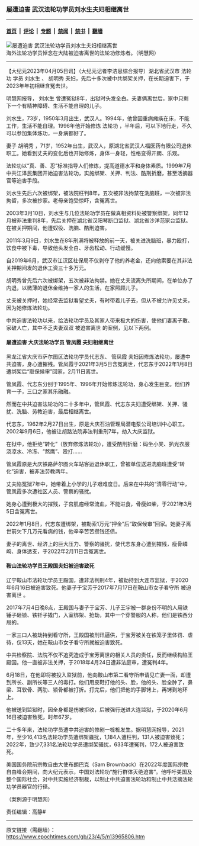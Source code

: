 ### 屡遭迫害 武汉法轮功学员刘水生夫妇相继离世

---

#### [首页](../../../..?n13965806) &nbsp;|&nbsp; [评论](../../../../../epoch-comment?n13965806) &nbsp;|&nbsp; [专题](../../../../../epoch-special?n13965806) &nbsp;|&nbsp; [禁闻](../../../../../epoch-news?n13965806) &nbsp;|&nbsp; [禁书](../../../../../books?n13965806) &nbsp;|&nbsp; [翻墙](https://github.com/gfw-breaker/nogfw/blob/master/README.md?n13965806)


<div><img alt="屡遭迫害 武汉法轮功学员刘水生夫妇相继离世" class="attachment-djy_600_400 size-djy_600_400 wp-post-image" src="https://i.epochtimes.com/assets/uploads/2020/11/4dfb442f59c9102ab5bc3db361a5479d-600x400.jpg"/>
<div class="caption">
 海外法轮功学员悼念在大陆被迫害离世的法轮功修炼者。（明慧网）
</div></div><hr/><div class="post_content" id="artbody" itemprop="articleBody">
 <!-- article content begin -->
 <p>
  【大纪元2023年04月05日讯】（大纪元记者李洁思综合报导）湖北省武汉市
  <ok href="https://www.epochtimes.com/gb/tag/%E6%B3%95%E8%BD%AE%E5%8A%9F.html">
   法轮功
  </ok>
  学员
  <ok href="https://www.epochtimes.com/gb/tag/%E5%88%98%E6%B0%B4%E7%94%9F.html">
   刘水生
  </ok>
  、
  <ok href="https://www.epochtimes.com/gb/tag/%E8%83%A1%E6%98%8E%E7%A7%80.html">
   胡明秀
  </ok>
  夫妇，先后十多次被中共绑架关押，在长期迫害下，于2023年年初相继含冤去世。
 </p>
 <p>
  明慧网报导，
  <ok href="https://www.epochtimes.com/gb/tag/%E5%88%98%E6%B0%B4%E7%94%9F.html">
   刘水生
  </ok>
  曾遭冤狱8年，出狱时头发全白。夫妻俩离世后，家中只剩下一个有精神障碍、生活不能自理的儿子。
 </p>
 <p>
  刘水生，73岁，1950年3月出生，武汉人。1994年，他曾因重病瘫痪在床，不能工作，生活不能自理。1996年他开始修炼
  <ok href="https://www.epochtimes.com/gb/tag/%E6%B3%95%E8%BD%AE%E5%8A%9F.html">
   法轮功
  </ok>
  ，半年后，可以下地行走，不久可以参加集体炼功，一身病都好了。
 </p>
 <p>
  妻子
  <ok href="https://www.epochtimes.com/gb/tag/%E8%83%A1%E6%98%8E%E7%A7%80.html">
   胡明秀
  </ok>
  ，71岁，1952年出生，武汉人，原湖北省武汉人福医药有限公司退休职工。她看到丈夫的变化后也开始修炼，身体一身轻，性格变得开朗、乐观。
 </p>
 <p>
  法轮功以“真、善、忍”标准指导人们修炼，提高道德水平和身体素质。1999年7月中共江泽民集团开始迫害法轮功，实施绑架、关押、判法、酷刑折磨，甚至活摘器官等迫害手段。
 </p>
 <p>
  刘水生先后六次被绑架，被法院枉判8年，五次被非法拘禁在洗脑班，一次被非法拘留，多次被抄家。老母亲饱受惊吓，含冤离世。
 </p>
 <p>
  2003年3月10日，刘水生与几位法轮功学员在做真相资料处被警察绑架，同年12月被非法重判8年，先后关押在湖北省汉阳琴断口监狱、湖北省沙洋范家台监狱。在被关押期间，他遭奴役、洗脑、酷刑迫害。
 </p>
 <p>
  2011年3月9日，刘水生在8年刑满将被释放的前一天，被关进洗脑班，暴力殴打，饮食中被下毒，导致他头发全白、牙齿松动、行动缓慢。
 </p>
 <p>
  自2019年6月，武汉市江汉区社保局不仅剥夺了他的养老金，还向他索要在其非法关押期间发的退休工资三十多万元。
 </p>
 <p>
  胡明秀曾先后六次被绑架，五次被非法拘禁。她在丈夫流离失所期间，在单位办了内退，以微薄的退休金维持一家人的生活，在家照顾儿子。
 </p>
 <p>
  丈夫被关押时，她经常去监狱看望丈夫，有时带着儿子去，但从不被允许见丈夫，因为她修炼法轮功。
 </p>
 <p>
  中共迫害法轮功以来，给法轮功学员及其家人带来极大的伤害，使他们妻离子散、家破人亡，其中不乏夫妻双双
  <ok href="https://www.epochtimes.com/gb/tag/%E8%A2%AB%E8%BF%AB%E5%AE%B3%E7%A6%BB%E4%B8%96.html">
   被迫害离世
  </ok>
  的案例，见以下两例。
 </p>
 <h4 class="title">
  屡遭迫害 大庆法轮功学员
  <ok href="https://www.epochtimes.com/gb/tag/%E7%AE%A1%E5%87%A4%E9%9C%9E.html">
   管凤霞
  </ok>
  夫妇相继离世
 </h4>
 <p>
  黑龙江省大庆市萨尔图区法轮功学员代志东、
  <ok href="https://www.epochtimes.com/gb/tag/%E7%AE%A1%E5%87%A4%E9%9C%9E.html">
   管凤霞
  </ok>
  夫妇因修炼法轮功，屡遭中共迫害，身心遭摧残。管凤霞于2021年3月5日含冤离世，代志东于2022年1月8日遭绑架后“取保候审”回家，2月11日离世。
 </p>
 <p>
  管凤霞、代志东分别于1995年、1996年开始修炼法轮功，身心发生巨变。他们养育一子，三口之家其乐融融。
 </p>
 <p>
  然而在中共迫害法轮功的二十多年中，管凤霞、代志东夫妇遭受绑架、关押、骚扰、洗脑、劳教迫害，最后相继离世。
 </p>
 <p>
  代志东，1962年2月27日出生，原是大庆石油管理局潜电泵公司培训中心职工。2002年9月6日，他被让胡路法院非法判重刑7年，劫入大庆监狱。
 </p>
 <p>
  在狱中，他拒绝“转化”（放弃修炼法轮功），遭受酷刑折磨：码坐小凳、扒光衣服浇凉水、冷冻、“熬鹰”、殴打……
 </p>
 <p>
  管凤霞原是大庆铁路萨尔图火车站客运退休职工，曾被单位送进洗脑班遭受“转化”迫害，被非法劳教两年。
 </p>
 <p>
  丈夫陷冤狱7年中，她带着上小学的儿子艰难度日。后来在中共的“清零行动”中，管凤霞多次遭社区人员、警察的骚扰。
 </p>
 <p>
  她身心遭到极大的摧残，子宫肌瘤经常流血，不能进食，骨瘦如柴，于2021年3月5日含冤离世。
 </p>
 <p>
  2022年1月8日，代志东遭绑架，被勒索1万元“押金”后“取保候审”回家。她妻子离世前欠下几万元看病的钱，他辛辛苦苦攒钱还债。
 </p>
 <p>
  妻子的离世、经济上的巨大压力、警察的骚扰，使代志东身心遭到摧残，瘦骨嶙峋、身体透支，于2022年2月11日含冤离世。
 </p>
 <h4>
  鞍山法轮功学员王殿国夫妇被迫害致死
 </h4>
 <p>
  辽宁鞍山市法轮功学员王殿国，遭非法判刑4年，被劫持到大连市监狱，于2020年6月16日被迫害致死。他妻子于宝芳于2017年7月17日在鞍山市女子看守所
  <ok href="https://www.epochtimes.com/gb/tag/%E8%A2%AB%E8%BF%AB%E5%AE%B3%E7%A6%BB%E4%B8%96.html">
   被迫害离世
  </ok>
  。
 </p>
 <p>
  2017年7月4日晚8点，王殿国与妻子于宝芳、儿子王宇被一群身份不明的人用铁锤子砸锁、铁钎子撬门，入室绑架、抢劫，其中一个穿警服的人称，他们是铁西分局的。
 </p>
 <p>
  一家三口人被劫持到看守所，王殿国被刑讯逼供，于宝芳被关在铁笼子里体罚、虐待，仅13天，她在鞍山市女子看守所就被迫害致死。
 </p>
 <p>
  中共检察院、法院不仅不追究造成于宝芳离世的相关人员的责任，反而继续构陷王殿国。他一直被非法关押，于2018年4月24日遭非法庭审，遭冤判4年。
 </p>
 <p>
  6月18日，在他即将被投入监狱前，他向鞍山市第二看守所申请见亡妻一面，却遭到所长、副所长等三人的毒打。他们用皮鞋打他的头、脸，他的头、脸全肿了，鼻梁、耳软骨、两肋、锁骨都被打折。打完后，他们把他的手脚铐上，再铐到地环上。
 </p>
 <p>
  他被送到监狱时，因全身都是伤被拒收，后被强行送进大连监狱，于2020年6月16日被迫害致死，时年67岁。
 </p>
 <p>
  二十多年来，法轮功学员遭中共迫害的惨剧一桩桩发生。据明慧网报导，2021年，至少16,413名法轮功学员遭绑架骚扰，1,184人遭枉判，131人被迫害致死；2022年，致少7,331名法轮功学员遭绑架骚扰，633年遭冤判，172人被迫害致死。
 </p>
 <p>
  美国国务院前宗教自由大使布朗巴克（Sam Brownback）在2022年度国际宗教自由峰会期间，向大纪元表示，中国对法轮功“施行群体灭绝迫害”。他呼吁美国及整个国际社会，对中共实施经济制裁，以制止中共迫害法轮功和制止中共活摘法轮功学员器官的行径。
 </p>
 <p>
  （案例源于明慧网）
 </p>
 <p>
  责任编辑：高静#
 </p>
 <!-- article content end -->
 <div id="below_article_ad">
 </div>
</div>


---

原文链接（需翻墙）：https://www.epochtimes.com/gb/23/4/5/n13965806.htm